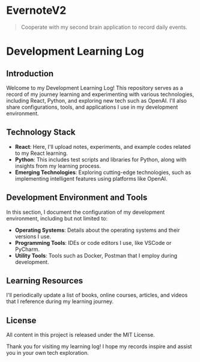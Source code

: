 # EvernoteV2

> Cooperate with my second brain application to record daily events.

# Development Learning Log

## Introduction
Welcome to my Development Learning Log! This repository serves as a record of my journey learning and experimenting with various technologies, including React, Python, and exploring new tech such as OpenAI. I'll also share configurations, tools, and applications I use in my development environment.

## Technology Stack
- **React**: Here, I'll upload notes, experiments, and example codes related to my React learning.
- **Python**: This includes test scripts and libraries for Python, along with insights from my learning process.
- **Emerging Technologies**: Exploring cutting-edge technologies, such as implementing intelligent features using platforms like OpenAI.

## Development Environment and Tools
In this section, I document the configuration of my development environment, including but not limited to:
- **Operating Systems**: Details about the operating systems and their versions I use.
- **Programming Tools**: IDEs or code editors I use, like VSCode or PyCharm.
- **Utility Tools**: Tools such as Docker, Postman that I employ during development.

## Learning Resources
I'll periodically update a list of books, online courses, articles, and videos that I reference during my learning journey.

## License
All content in this project is released under the MIT License.

Thank you for visiting my learning log! I hope my records inspire and assist you in your own tech exploration.
